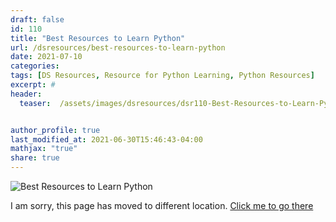 ```yaml
---
draft: false
id: 110    
title: "Best Resources to Learn Python"
url: /dsresources/best-resources-to-learn-python
date: 2021-07-10
categories:
tags: [DS Resources, Resource for Python Learning, Python Resources]
excerpt: #
header:
  teaser:  /assets/images/dsresources/dsr110-Best-Resources-to-Learn-Python.jpg


author_profile: true
last_modified_at: 2021-06-30T15:46:43-04:00
mathjax: "true"
share: true
---
```


![Best Resources to Learn Python](/assets/images/dsresources/dsr110-Best-Resources-to-Learn-Python.jpg)

I am sorry, this page has moved to different location. [Click me to go there](/dsblog/best-resources-to-learn-python)